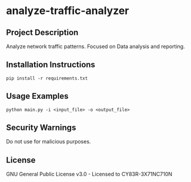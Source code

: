 # analyze-traffic-analyzer

## Project Description

Analyze network traffic patterns. Focused on Data analysis and reporting.

## Installation Instructions

```
pip install -r requirements.txt
```

## Usage Examples

```
python main.py -i <input_file> -o <output_file>
```

## Security Warnings

Do not use for malicious purposes.

## License

GNU General Public License v3.0 - Licensed to CY83R-3X71NC710N